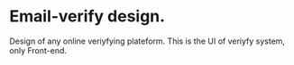 # Email-verify design.
Design of any online veriyfying plateform.
This is the UI of veriyfy system, only Front-end.
